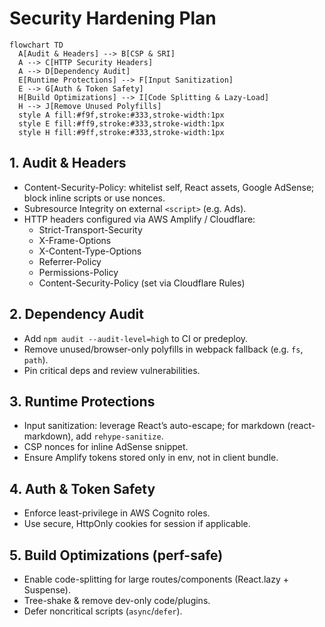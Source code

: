# Security Hardening Plan

```mermaid
flowchart TD
  A[Audit & Headers] --> B[CSP & SRI]
  A --> C[HTTP Security Headers]
  A --> D[Dependency Audit]
  E[Runtime Protections] --> F[Input Sanitization]
  E --> G[Auth & Token Safety]
  H[Build Optimizations] --> I[Code Splitting & Lazy-Load]
  H --> J[Remove Unused Polyfills]
  style A fill:#f9f,stroke:#333,stroke-width:1px
  style E fill:#ff9,stroke:#333,stroke-width:1px
  style H fill:#9ff,stroke:#333,stroke-width:1px
```

## 1. Audit & Headers
- Content-Security-Policy: whitelist self, React assets, Google AdSense; block inline scripts or use nonces.
- Subresource Integrity on external `<script>` (e.g. Ads).
- HTTP headers configured via AWS Amplify / Cloudflare:
  - Strict-Transport-Security
  - X-Frame-Options
  - X-Content-Type-Options
  - Referrer-Policy
  - Permissions-Policy
  - Content-Security-Policy (set via Cloudflare Rules)

## 2. Dependency Audit
- Add `npm audit --audit-level=high` to CI or predeploy.
- Remove unused/browser-only polyfills in webpack fallback (e.g. `fs`, `path`).
- Pin critical deps and review vulnerabilities.

## 3. Runtime Protections
- Input sanitization: leverage React’s auto-escape; for markdown (react-markdown), add `rehype-sanitize`.
- CSP nonces for inline AdSense snippet.
- Ensure Amplify tokens stored only in env, not in client bundle.

## 4. Auth & Token Safety
- Enforce least-privilege in AWS Cognito roles.
- Use secure, HttpOnly cookies for session if applicable.

## 5. Build Optimizations (perf-safe)
- Enable code-splitting for large routes/components (React.lazy + Suspense).
- Tree-shake & remove dev-only code/plugins.
- Defer noncritical scripts (`async`/`defer`).
